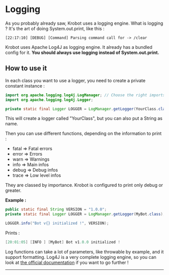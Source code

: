 # Logging

As you probably already saw, Krobot uses a logging engine. What is logging ? It's the art of doing System.out.print, like this :

```
[22:17:10] [DEBUG] [Command] Parsing command call for -> /clear
```

Krobot uses Apache Log4J as logging engine. It already has a bundled config for it. **You should always use logging instead of System.out.print.**

## How to use it

In each class you want to use a logger, you need to create a private constant instance :

```java
import org.apache.logging.log4j.LogManager; // Choose the right imports
import org.apache.logging.log4j.Logger;

private static final Logger LOGGER = LogManager.getLogger(YourClass.class);
```

This will create a logger called "YourClass", but you can also put a String as name.

Then you can use different functions, depending on the information to print :

* fatal =&gt; Fatal errors
* error =&gt; Errors
* warn =&gt; Warnings
* info =&gt; Main infos
* debug =&gt; Debug infos
* trace =&gt; Low level infos

They are classed by importance. Krobot is configured to print only debug or greater.

**Example :**

```java
public static final String VERSION = "1.0.0";
private static final Logger LOGGER = LogManager.getLogger(MyBot.class);

LOGGER.info("Bot v{} initialized !", VERSION);
```

Prints :

```java
[20:01:05] [INFO ] [MyBot] Bot v1.0.0 initialized !
```

Log functions can take a lot of parameters, like throwable by example, and it support formatting. Log4J is a very complete logging engine, so you can look at [the official documentation](https://logging.apache.org/log4j/2.x/manual/api.html) if you want to go further !

---

